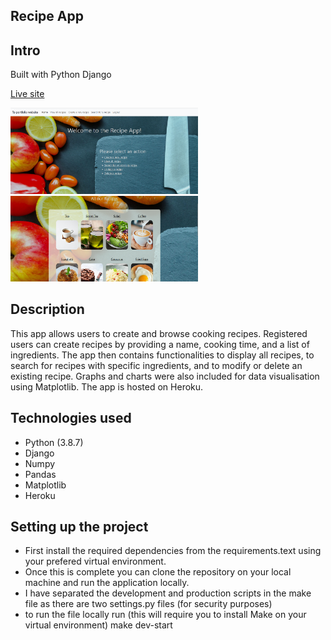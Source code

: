## Recipe App ##

## Intro

Built with Python Django

<a href="#">Live site </a>

<img src= "./assets/Screenshot1.png" width="300px">
<img src= "./assets/Screenshot2.png" width="300px">


## Description
This app allows users to create and browse cooking recipes. Registered users can create recipes by providing a name, cooking time, and a list of ingredients. The app then contains functionalities to display all recipes, to search for recipes with specific ingredients, and to modify or delete an existing recipe. Graphs and charts were also included for data visualisation using Matplotlib. The app is hosted on Heroku. 

## Technologies used

- Python (3.8.7)
- Django
- Numpy
- Pandas
- Matplotlib
- Heroku

## Setting up the project

- First install the required dependencies from the requirements.text using your prefered virtual environment.
- Once this is complete you can clone the repository on your local machine and run the application locally.
- I have separated the development and production scripts in the make file as there are two settings.py files (for security purposes)
- to run the file locally run (this will require you to install Make on your virtual environment)
    make dev-start

## 